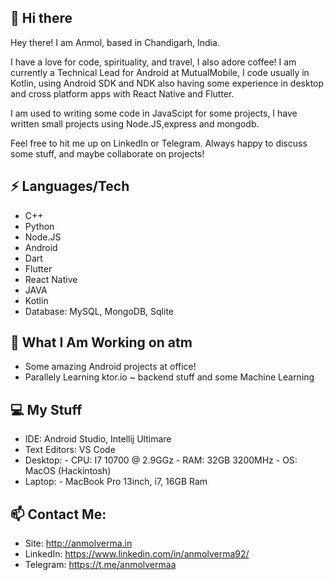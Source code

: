
## 👋 Hi there 

Hey there! I am Anmol, based in Chandigarh, India.

I have a love for code, spirituality, and travel, I also adore coffee! 
I am currently a Technical Lead for Android at MutualMobile, I code usually in Kotlin, using Android SDK and NDK also having some experience in desktop and cross platform apps with React Native and Flutter.

I am used to writing some code in JavaScipt for some projects, I have written small projects using Node.JS,express and mongodb. 

Feel free to hit me up on LinkedIn or Telegram. Always happy to discuss some stuff, and maybe collaborate on projects!


## ⚡ Languages/Tech

 - C++
 - Python
 - Node.JS
 - Android
 - Dart
 - Flutter
 - React Native
 - JAVA
 - Kotlin
 - Database: MySQL, MongoDB, Sqlite
 
##  👀 What I Am Working on atm

- Some amazing Android projects at office!
- Parallely Learning ktor.io ~ backend stuff and some Machine Learning 


##  💻 My Stuff

 - IDE: Android Studio, Intellij Ultimare
 - Text Editors: VS Code
 - Desktop:
			 - CPU: I7 10700 @ 2.9GGz
			 - RAM: 32GB 3200MHz
			 - OS: MacOS (Hackintosh)
- Laptop:
			- MacBook Pro 13inch, i7, 16GB Ram

## 📫  Contact Me:

 - Site: http://anmolverma.in
 - LinkedIn: https://www.linkedin.com/in/anmolverma92/
 - Telegram: https://t.me/anmolvermaa

